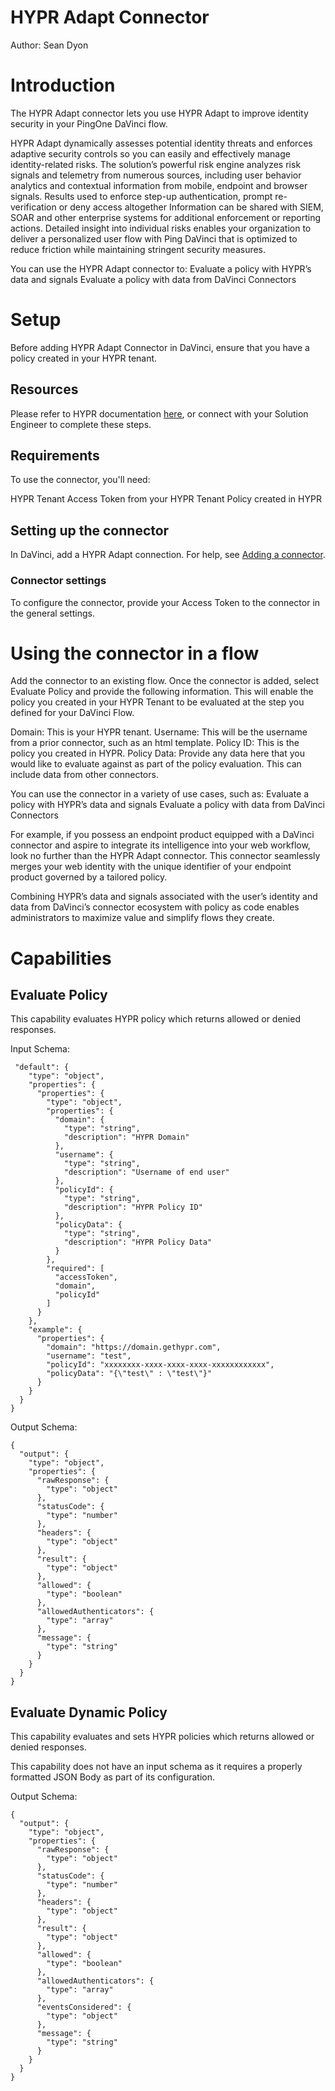 # HYPR Adapt Connector

Author: 
Sean Dyon

# Introduction

The HYPR Adapt connector lets you use HYPR Adapt to improve identity security in your PingOne DaVinci flow.

HYPR Adapt dynamically assesses potential identity threats and enforces adaptive security controls so you can easily and effectively manage identity-related risks.
The solution’s powerful risk engine analyzes risk signals and telemetry from numerous sources, including user behavior analytics and contextual information from mobile, endpoint and browser signals.
Results used to enforce step-up authentication, prompt re-verification or deny access altogether
Information can be shared with SIEM, SOAR and other enterprise systems for additional enforcement or reporting actions.
Detailed insight into individual risks enables your organization to deliver a personalized user flow with Ping DaVinci that is optimized to reduce friction while maintaining stringent security measures.

You can use the HYPR Adapt connector to:
Evaluate a policy with HYPR’s data and signals
Evaluate a policy with data from DaVinci Connectors


# Setup

Before adding HYPR Adapt Connector in DaVinci, ensure that you have a policy created in your HYPR tenant.

## Resources

Please refer to HYPR documentation [here](https://docs.hypr.com/hyprcloud/docs/cc-std-hypr-adapt), or connect with your Solution Engineer to complete these steps.

## Requirements

To use the connector, you'll need:

HYPR Tenant
Access Token from your HYPR Tenant
Policy created in HYPR

## Setting up the connector

In DaVinci, add a HYPR Adapt connection. For help, see [Adding a connector](https://docs.pingidentity.com/r/en-us/davinci/davinci_adding_a_connection). 

### Connector settings

To configure the connector, provide your Access Token to the connector in the general settings.


# Using the connector in a flow

Add the connector to an existing flow. Once the connector is added, select Evaluate Policy and provide the following information. This will enable the policy you created in your HYPR Tenant to be evaluated at the step you defined for your DaVinci Flow.

Domain: This is your HYPR tenant.
Username: This will be the username from a prior connector, such as an html template.
Policy ID: This is the policy you created in HYPR.
Policy Data: Provide any data here that you would like to evaluate against as part of the policy evaluation. This can include data from other connectors.



You can use the connector in a variety of use cases, such as:
Evaluate a policy with HYPR’s data and signals
Evaluate a policy with data from DaVinci Connectors

For example, if you possess an endpoint product equipped with a DaVinci connector and aspire to integrate its intelligence into your web workflow, look no further than the HYPR Adapt connector. This connector seamlessly merges your web identity with the unique identifier of your endpoint product governed by a tailored policy.

Combining HYPR’s data and signals associated with the user’s identity and data from DaVinci’s connector ecosystem with policy as code enables administrators to maximize value and simplify flows they create.

# Capabilities

## Evaluate Policy

This capability evaluates HYPR policy which returns allowed or denied responses.

Input Schema:

```
 "default": {
    "type": "object",
    "properties": {
      "properties": {
        "type": "object",
        "properties": {
          "domain": {
            "type": "string",
            "description": "HYPR Domain"
          },
          "username": {
            "type": "string",
            "description": "Username of end user"
          },
          "policyId": {
            "type": "string",
            "description": "HYPR Policy ID"
          },
          "policyData": {
            "type": "string",
            "description": "HYPR Policy Data"
          }
        },
        "required": [
          "accessToken",
          "domain",
          "policyId"
        ]
      }
    },
    "example": {
      "properties": {
        "domain": "https://domain.gethypr.com",
        "username": "test",
        "policyId": "xxxxxxxx-xxxx-xxxx-xxxx-xxxxxxxxxxxx",
        "policyData": "{\"test\" : \"test\"}"
      }
    }
  }
}
```

Output Schema:

```
{
  "output": {
    "type": "object",
    "properties": {
      "rawResponse": {
        "type": "object"
      },
      "statusCode": {
        "type": "number"
      },
      "headers": {
        "type": "object"
      },
      "result": {
        "type": "object"
      },
      "allowed": {
        "type": "boolean"
      },
      "allowedAuthenticators": {
        "type": "array"
      },
      "message": {
        "type": "string"
      }
    }
  }
}
```


## Evaluate Dynamic Policy

This capability evaluates and sets HYPR policies which returns allowed or denied responses.

This capability does not have an input schema as it requires a properly formatted JSON Body as part of its configuration.

Output Schema: 

```
{
  "output": {
    "type": "object",
    "properties": {
      "rawResponse": {
        "type": "object"
      },
      "statusCode": {
        "type": "number"
      },
      "headers": {
        "type": "object"
      },
      "result": {
        "type": "object"
      },
      "allowed": {
        "type": "boolean"
      },
      "allowedAuthenticators": {
        "type": "array"
      },
      "eventsConsidered": {
        "type": "object"
      },
      "message": {
        "type": "string"
      }
    }
  }
}
```

